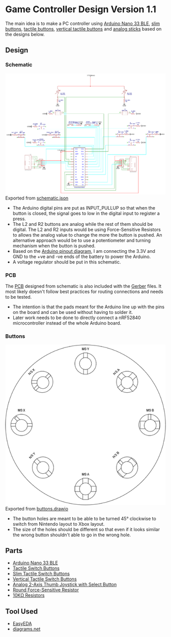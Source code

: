 # Game Controller Design Version 1.1

The main idea is to make a PC controller using [Arduino Nano 33 BLE](https://store-usa.arduino.cc/products/arduino-nano-33-ble), [slim buttons](https://www.adafruit.com/product/1489), [tactile buttons](https://www.adafruit.com/product/367), [vertical tactile buttons](https://www.digikey.com/en/products/detail/omron-electronics-inc-emc-div/B3F-3100/368365) and [analog sticks](https://www.adafruit.com/product/512) based on the designs below.

## Design

### Schematic
![Schematic](schematic.png) <br>
Exported from [schematic.json](schematic.json)

- The Arduino digital pins are put as INPUT_PULLUP so that when the button is closed, the signal goes to low in the digital input to register a press.
- The L2 and R2 buttons are analog while the rest of them should be digital. The L2 and R2 inputs would be using Force-Sensitive Resistors to allows the analog value to change the more the button is pushed. An alternative approach would be to use a potentiometer and turning mechanism when the button is pushed.
- Based on the [Arduino pinout diagram](../Resources/Arduino%20Nano%2033%20BLE/Pinout-NANOble_latest.pdf), I am connecting the 3.3V and GND to the +ve and -ve ends of the battery to power the Arduino.
- A voltage regulator should be put in this schematic.


### PCB
The [PCB](PCB.json) designed from schematic is also included with the [Gerber](Gerber) files. It most likely doesn't follow best practices for routing connections and needs to be tested.
- The intention is that the pads meant for the Arduino line up with the pins on the board and can be used without having to solder it.
- Later work needs to be done to directly connect a nRF52840 microcontroller instead of the whole Arduino board.

### Buttons
![Buttons](../V1.0/buttons.png) <br>
Exported from [buttons.drawio](../V1.0/buttons.drawio)

- The button holes are meant to be able to be turned 45° clockwise to switch from Nintendo layout to Xbox layout.
- The size of the holes should be different so that even if it looks similar the wrong button shouldn't able to go in the wrong hole.

## Parts
- [Arduino Nano 33 BLE](https://store-usa.arduino.cc/products/arduino-nano-33-ble)
- [Tactile Switch Buttons](https://www.adafruit.com/product/367)
- [Slim Tactile Switch Buttons](https://www.adafruit.com/product/1489)
- [Vertical Tactile Switch Buttons](https://www.digikey.com/en/products/detail/omron-electronics-inc-emc-div/B3F-3100/368365)
- [Analog 2-Axis Thumb Joystick with Select Button](https://www.adafruit.com/product/512)
- [Round Force-Sensitive Resistor](https://www.adafruit.com/product/166)
- [10KΩ Resistors](https://www.adafruit.com/product/2784)

## Tool Used
- [EasyEDA](https://easyeda.com/)
- [diagrams.net](https://app.diagrams.net/)
